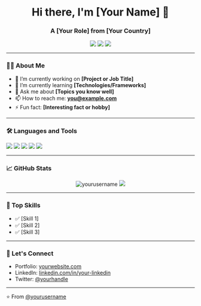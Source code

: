 <!-- Your Name - GitHub Profile README -->

<h1 align="center">Hi there, I'm [Your Name] 👋</h1>
<h3 align="center">A [Your Role] from [Your Country]</h3>

<p align="center">
  <a href="https://github.com/yourusername"><img src="https://img.shields.io/github/followers/yourusername?label=Follow&style=social"></a>
  <a href="https://linkedin.com/in/your-linkedin"><img src="https://img.shields.io/badge/LinkedIn-blue?logo=linkedin&logoColor=white"></a>
  <a href="mailto:you@example.com"><img src="https://img.shields.io/badge/Email-D14836?style=flat&logo=gmail&logoColor=white"/></a>
</p>

---

### 👨‍💻 About Me

- 🔭 I’m currently working on **[Project or Job Title]**
- 🌱 I’m currently learning **[Technologies/Frameworks]**
- 💬 Ask me about **[Topics you know well]**
- 📫 How to reach me: **you@example.com**
- ⚡ Fun fact: **[Interesting fact or hobby]**

---

### 🛠️ Languages and Tools

<p align="left">
  <img src="https://img.shields.io/badge/-Python-3776AB?style=flat&logo=python&logoColor=white" />
  <img src="https://img.shields.io/badge/-JavaScript-F7DF1E?style=flat&logo=javascript&logoColor=black" />
  <img src="https://img.shields.io/badge/-React-61DAFB?style=flat&logo=react&logoColor=black" />
  <img src="https://img.shields.io/badge/-Node.js-339933?style=flat&logo=nodedotjs&logoColor=white" />
  <img src="https://img.shields.io/badge/-Docker-2496ED?style=flat&logo=docker&logoColor=white" />
  <!-- Add more tools/skills as needed -->
</p>

---

### 📈 GitHub Stats

<p align="center">
  <img src="https://github-readme-stats.vercel.app/api?username=yourusername&show_icons=true&theme=radical" alt="yourusername" />
  <img src="https://github-readme-streak-stats.herokuapp.com/?user=yourusername&theme=radical" />
</p>

---

### 🧠 Top Skills

- ✅ [Skill 1]
- ✅ [Skill 2]
- ✅ [Skill 3]

---

### 🔗 Let's Connect

- Portfolio: [yourwebsite.com](https://yourwebsite.com)
- LinkedIn: [linkedin.com/in/your-linkedin](https://linkedin.com/in/your-linkedin)
- Twitter: [@yourhandle](https://twitter.com/yourhandle)

---

⭐️ From [@yourusername](https://github.com/yourusername)

